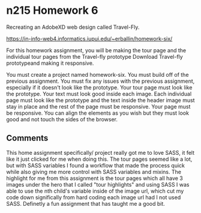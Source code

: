 # n215 Homework 6

Recreating an AdobeXD web design called Travel-Fly.

https://in-info-web4.informatics.iupui.edu/~erballin/homework-six/

For this homework assignment, you will be making the tour page and the individual tour pages from the Travel-fly prototype Download Travel-fly prototypeand making it responsive.

You must create a project named homework-six.
You must build off of the previous assignment.
You must fix any issues with the previous assignment, especially if it doesn't look like the prototype.
Your tour page must look like the prototype. Your text must look good inside each image.
Each individual page must look like the prototype and the text inside the header image must stay in place and the rest of the page must be responsive.
Your page must be responsive.
You can align the elements as you wish but they must look good and not touch the sides of the browser.

## Comments
This home assignment specifically/ project really got me to love SASS, it felt like it just clicked for me when doing this.
The tour pages seemed like a lot, but with SASS variables I found a workflow that made the process quick while also giving me more control with SASS variables and mixins. The highlight for me from this assignment is the tour pages which all have 3 images under the hero that I called "tour highlights" and using SASS I was able to use the nth child's variable inside of the image url, which cut my code down significally from hard coding each image url had I not used SASS.  Definetly a fun assignment that has taught me a good bit.
